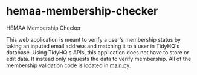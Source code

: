 # hemaa-membership-checker
HEMAA Membership Checker

This web application is meant to verify a user's membership status by taking an inputed email address and matching it to a user in TidyHQ's database. Using TidyHQ's APIs, this application does not have to store or edit data. It instead only requests the data to verify membership. All of the membership validation code is located in [main.py]('./main.py').